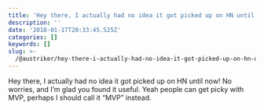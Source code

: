 ```yaml
---
title: 'Hey there, I actually had no idea it got picked up on HN until now!'
description: ''
date: '2018-01-17T20:33:45.525Z'
categories: []
keywords: []
slug: >-
  /@austriker/hey-there-i-actually-had-no-idea-it-got-picked-up-on-hn-until-now-167b1643a71d
---
```


Hey there, I actually had no idea it got picked up on HN until now! No worries, and I’m glad you found it useful. Yeah people can get picky with MVP, perhaps I should call it “MVP” instead.